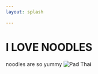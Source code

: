 ```yaml
---
layout: splash

---
```

# I LOVE NOODLES
noodles are so yummy
![Pad Thai]({{site.url}}/assets/images/pad-thai-pic.jpg)